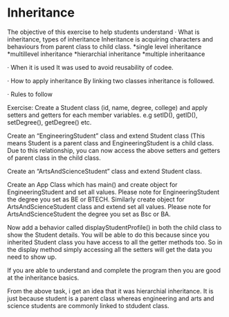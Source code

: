 # Inheritance


The objective of this exercise to help students understand
·  	What is inheritance, types of inheritance
Inheritance is acquiring characters and behaviours from parent class to child class.
*single level inheritance
*multillevel inheritance
*hierarchial inheritance
*multiple inheritaance



·  	When it is used
It was used to avoid reusability of codee.


·  	How to apply inheritance
By linking two classes inheritance is followed.



·  	Rules to follow
 
Exercise:
Create a Student class (id, name, degree, college) and apply setters and getters for each member variables.
e.g setID(), getID(), setDegree(), getDegree() etc.
 
Create an “EngineeringStudent” class and extend Student class (This means Student is a parent class and EngineeringStudent is a child class. Due to this relationship, you can now access the above setters and getters of parent class in the child class.
 
Create an “ArtsAndScienceStudent” class and extend Student class.
 
Create an App Class which has main() and create object for EngineeringStudent and set all values. Please note for EngineeringStudent the degree you set as BE or BTECH.
Similarly create object for ArtsAndScienceStudent class and extend set all values. Please note for ArtsAndScienceStudent the degree you set as Bsc or BA.
 
Now add a behavior called displayStudentProfile() in both the child class to show the Student details. You will be able to do this because since you inherited Student class you have access to all the getter methods too. So in the display method simply accessing all the setters will get the data you need to show up.
 
If you are able to understand and complete the program then you are good at the inheritance basics.




From the above task, i get an idea that it was hierarchial inheritance.
It is just because student is a parent class whereas engineering and arts and science students are commonly linked to stdudent class.

